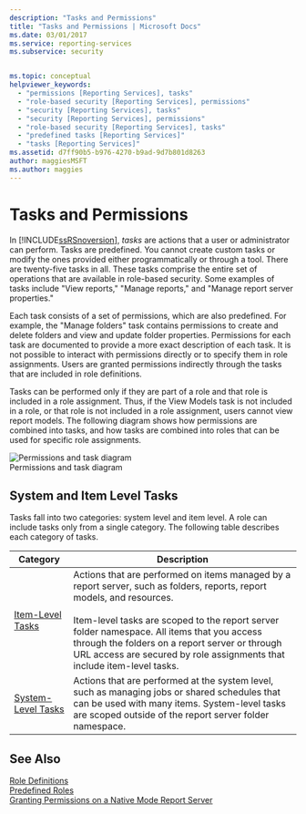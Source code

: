 ```yaml
---
description: "Tasks and Permissions"
title: "Tasks and Permissions | Microsoft Docs"
ms.date: 03/01/2017
ms.service: reporting-services
ms.subservice: security


ms.topic: conceptual
helpviewer_keywords: 
  - "permissions [Reporting Services], tasks"
  - "role-based security [Reporting Services], permissions"
  - "security [Reporting Services], tasks"
  - "security [Reporting Services], permissions"
  - "role-based security [Reporting Services], tasks"
  - "predefined tasks [Reporting Services]"
  - "tasks [Reporting Services]"
ms.assetid: d7ff90b5-b976-4270-b9ad-9d7b801d8263
author: maggiesMSFT
ms.author: maggies
---
```

# Tasks and Permissions
  In [!INCLUDE[ssRSnoversion](../../includes/ssrsnoversion-md.md)], *tasks* are actions that a user or administrator can perform. Tasks are predefined. You cannot create custom tasks or modify the ones provided either programmatically or through a tool. There are twenty-five tasks in all. These tasks comprise the entire set of operations that are available in role-based security. Some examples of tasks include "View reports," "Manage reports," and "Manage report server properties."  
  
 Each task consists of a set of permissions, which are also predefined. For example, the "Manage folders" task contains permissions to create and delete folders and view and update folder properties. Permissions for each task are documented to provide a more exact description of each task. It is not possible to interact with permissions directly or to specify them in role assignments. Users are granted permissions indirectly through the tasks that are included in role definitions.  
  
 Tasks can be performed only if they are part of a role and that role is included in a role assignment. Thus, if the View Models task is not included in a role, or that role is not included in a role assignment, users cannot view report models. The following diagram shows how permissions are combined into tasks, and how tasks are combined into roles that can be used for specific role assignments.  
  
 ![Permissions and task diagram](../../reporting-services/security/media/report-securityobjects.gif "Permissions and task diagram")  
Permissions and task diagram  
  
## System and Item Level Tasks  
 Tasks fall into two categories: system level and item level. A role can include tasks only from a single category. The following table describes each category of tasks.  
  
|Category|Description|  
|--------------|-----------------|  
|[Item-Level Tasks](../../reporting-services/security/tasks-and-permissions-item-level-tasks.md)|Actions that are performed on items managed by a report server, such as folders, reports, report models, and resources.<br /><br /> Item-level tasks are scoped to the report server folder namespace. All items that you access through the folders on a report server or through URL access are secured by role assignments that include item-level tasks.|  
|[System-Level Tasks](../../reporting-services/security/tasks-and-permissions-system-level-tasks.md)|Actions that are performed at the system level, such as managing jobs or shared schedules that can be used with many items. System-level tasks are scoped outside of the report server folder namespace.|  
  
## See Also  
 [Role Definitions](../../reporting-services/security/role-definitions.md)   
 [Predefined Roles](../../reporting-services/security/role-definitions-predefined-roles.md)   
 [Granting Permissions on a Native Mode Report Server](../../reporting-services/security/granting-permissions-on-a-native-mode-report-server.md)  
  
  
